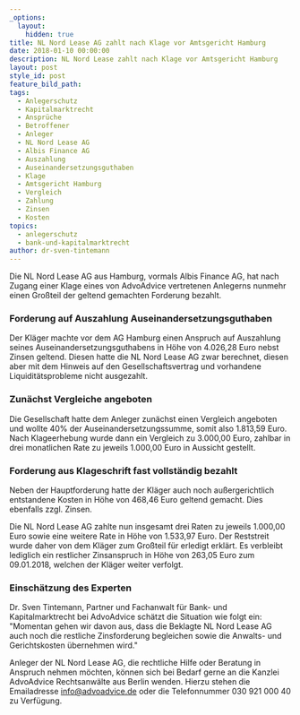 ```yaml
---
_options:
  layout:
    hidden: true
title: NL Nord Lease AG zahlt nach Klage vor Amtsgericht Hamburg
date: 2018-01-10 00:00:00
description: NL Nord Lease zahlt nach Klage vor Amtsgericht Hamburg
layout: post
style_id: post
feature_bild_path:
tags:
  - Anlegerschutz
  - Kapitalmarktrecht
  - Ansprüche
  - Betroffener
  - Anleger
  - NL Nord Lease AG
  - Albis Finance AG
  - Auszahlung
  - Auseinandersetzungsguthaben
  - Klage
  - Amtsgericht Hamburg
  - Vergleich
  - Zahlung
  - Zinsen
  - Kosten
topics:
  - anlegerschutz
  - bank-und-kapitalmarktrecht
author: dr-sven-tintemann
---
```



Die NL Nord Lease AG aus Hamburg, vormals Albis Finance AG, hat nach Zugang einer Klage eines von AdvoAdvice vertretenen Anlegerns nunmehr einen Großteil der geltend gemachten Forderung bezahlt.

### Forderung auf Auszahlung Auseinandersetzungsguthaben

Der Kläger machte vor dem AG Hamburg einen Anspruch auf Auszahlung seines Auseinandersetzungsguthabens in Höhe von 4.026,28 Euro nebst Zinsen geltend. Diesen hatte die NL Nord Lease AG zwar berechnet, diesen aber mit dem Hinweis auf den Gesellschaftsvertrag und vorhandene Liquiditätsprobleme nicht ausgezahlt.

### Zunächst Vergleiche angeboten

Die Gesellschaft hatte dem Anleger zunächst einen Vergleich angeboten und wollte 40% der Auseinandersetzungssumme, somit also 1.813,59 Euro. Nach Klageerhebung wurde dann ein Vergleich zu 3.000,00 Euro, zahlbar in drei monatlichen Rate zu jeweils 1.000,00 Euro in Aussicht gestellt.

### Forderung aus Klageschrift fast vollständig bezahlt

Neben der Hauptforderung hatte der Kläger auch noch außergerichtlich entstandene Kosten in Höhe von 468,46 Euro geltend gemacht. Dies ebenfalls zzgl. Zinsen.

Die NL Nord Lease AG zahlte nun insgesamt drei Raten zu jeweils 1.000,00 Euro sowie eine weitere Rate in Höhe von 1.533,97 Euro. Der Reststreit wurde daher von dem Kläger zum Großteil für erledigt erklärt. Es verbleibt lediglich ein restlicher Zinsanspruch in Höhe von 263,05 Euro zum 09.01.2018, welchen der Kläger weiter verfolgt.

### Einschätzung des Experten

Dr. Sven Tintemann, Partner und Fachanwalt für Bank- und Kapitalmarktrecht bei AdvoAdvice schätzt die Situation wie folgt ein: "Momentan gehen wir davon aus, dass die Beklagte NL Nord Lease AG auch noch die restliche Zinsforderung begleichen sowie die Anwalts- und Gerichtskosten übernehmen wird."

Anleger der NL Nord Lease AG, die rechtliche Hilfe oder Beratung in Anspruch nehmen möchten, können sich bei Bedarf gerne an die Kanzlei AdvoAdvice Rechtsanwälte aus Berlin wenden. Hierzu stehen die Emailadresse info@advoadvice.de oder die Telefonnummer 030 921 000 40 zu Verfügung.